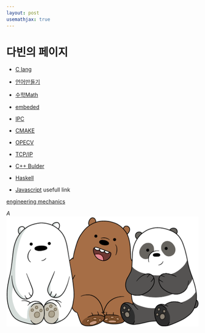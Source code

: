 ```yaml
---
layout: post
usemathjax: true
---
```


# 다빈의 페이지
- [C lang](c)

- [언어만들기](make_lang)

- [수학Math](math)

- [embeded](embeded)

- [IPC](IPC)

- [CMAKE](CMAKE)

- [OPECV](opencv)

- [TCP/IP](tcp_ip)

- [C++ Bulder](c++builder)

- [Haskell](Haskell)

- [Javascript](Javascript)
usefull link

[engineering mechanics](https://dabinl1258.github.io/engineering_mechanics_doc/)

$A$
![alt text](main.png)
